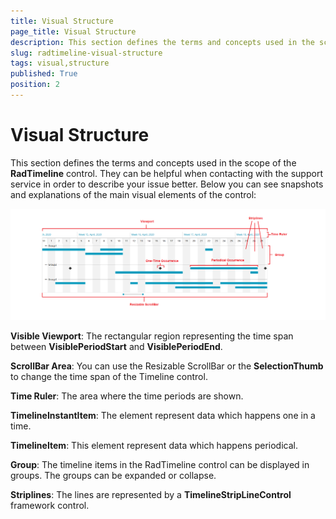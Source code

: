 ```yaml
---
title: Visual Structure
page_title: Visual Structure
description: This section defines the terms and concepts used in the scope of the __RadTimeline__ control.
slug: radtimeline-visual-structure
tags: visual,structure
published: True
position: 2
---
```


# Visual Structure

This section defines the terms and concepts used in the scope of the __RadTimeline__ control. They can be helpful when contacting with the support service in order to describe your issue better. Below you can see snapshots and explanations of the main visual elements of the control:

![](images/timeline_visualstructure_main.PNG)

__Visible Viewport__: The rectangular region representing the time span between __VisiblePeriodStart__ and __VisiblePeriodEnd__. 

__ScrollBar Area__: You can use the Resizable ScrollBar or the __SelectionThumb__ to change the time span of the Timeline control.

__Time Ruler__: The area where the time periods are shown.

__TimelineInstantItem__: The element represent data which happens one in a time.

__TimelineItem__: This element represent data which happens periodical.

__Group__: The timeline items in the RadTimeline control can be displayed in groups. The groups can be expanded or collapse.

__Striplines__: The lines are represented by a __TimelineStripLineControl__ framework control.




